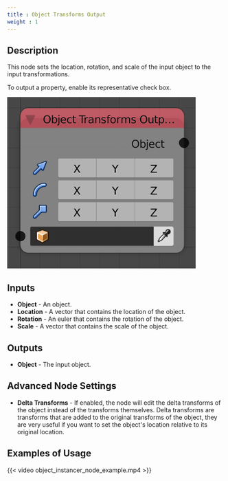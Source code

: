 ```yaml
---
title : Object Transforms Output
weight : 1
---
```


## Description

This node sets the location, rotation, and scale of the input object to
the input transformations.

To output a property, enable its representative check box.

![image](object_transforms_output_node.png)

## Inputs

- **Object** - An object.
- **Location** - A vector that contains the location of the object.
- **Rotation** - An euler that contains the rotation of the object.
- **Scale** - A vector that contains the scale of the object.

## Outputs

- **Object** - The input object.

## Advanced Node Settings

- **Delta Transforms** - If enabled, the node will edit the delta
    transforms of the object instead of the transforms themselves. Delta
    transforms are transforms that are added to the original transforms
    of the object, they are very useful if you want to set the object's
    location relative to its original location.

## Examples of Usage

{{< video object_instancer_node_example.mp4 >}}
